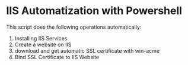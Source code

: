 # IIS Automatization with Powershell
This script does the following operations automatically:
1) Installing IIS Services
2) Create a website on IIS
3) download and get automatic SSL certificate with win-acme
4) Bind SSL Certificate to IIS Website

